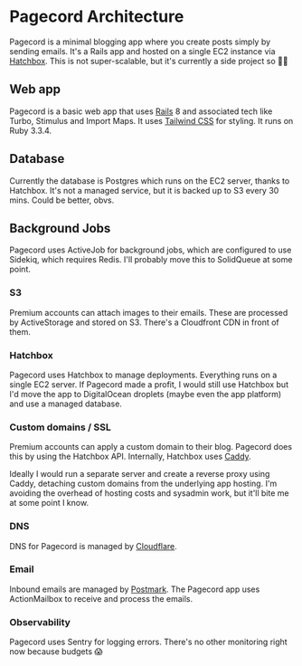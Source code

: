 # Pagecord Architecture

Pagecord is a minimal blogging app where you create posts simply by sending emails. It's a Rails app and hosted on a single EC2 instance via [Hatchbox](https://hatchbox.io). This is not super-scalable, but it's currently a side project so 🤷‍♂️

## Web app

Pagecord is a basic web app that uses [Rails](https://rubyonrails.org) 8 and associated tech like Turbo, Stimulus and Import Maps. It uses [Tailwind CSS](https://tailwindcss.com) for styling. It runs on Ruby 3.3.4.

## Database

Currently the database is Postgres which runs on the EC2 server, thanks to Hatchbox. It's not a managed service, but it is backed up to S3 every 30 mins. Could be better, obvs.

## Background Jobs

Pagecord uses ActiveJob for background jobs, which are configured to use Sidekiq, which requires Redis. I'll probably move this to SolidQueue at some point.

### S3

Premium accounts can attach images to their emails. These are processed by ActiveStorage and stored on S3. There's a Cloudfront CDN in front of them.

### Hatchbox

Pagecord uses Hatchbox to manage deployments. Everything runs on a single EC2 server. If Pagecord made a profit, I would still use Hatchbox but I'd move the app to DigitalOcean droplets (maybe even the app platform) and use a managed database.

### Custom domains / SSL

Premium accounts can apply a custom domain to their blog. Pagecord does this by using the Hatchbox API. Internally, Hatchbox uses [Caddy](https://caddyserver.com/).

Ideally I would run a separate server and create a reverse proxy using Caddy, detaching custom domains from the underlying app hosting. I'm avoiding the overhead of hosting costs and sysadmin work, but it'll bite me at some point I know.

### DNS

DNS for Pagecord is managed by [Cloudflare](https://cloudflare.com).

### Email

Inbound emails are managed by [Postmark](https://postmarkapp.com). The Pagecord app uses ActionMailbox to receive and process the emails.

### Observability

Pagecord uses Sentry for logging errors. There's no other monitoring right now because budgets 😱
